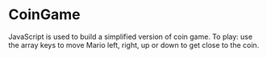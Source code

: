 # CoinGame
JavaScript is used to build a simplified version of coin game. 
To play: use the array keys to move Mario left, right, up or down to get close to the coin. 

